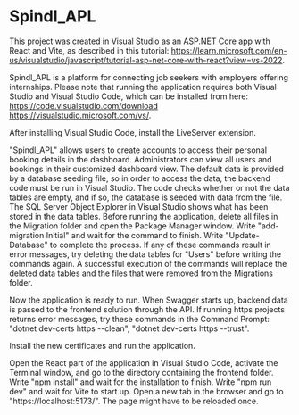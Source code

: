 # Spindl_APL

This project was created in Visual Studio as an ASP.NET Core app with React and Vite, as described in this tutorial: https://learn.microsoft.com/en-us/visualstudio/javascript/tutorial-asp-net-core-with-react?view=vs-2022.

Spindl_APL is a platform for connecting job seekers with employers offering internships. Please note that running the application requires both Visual Studio and Visual Studio Code, which can be installed from here: https://code.visualstudio.com/download https://visualstudio.microsoft.com/vs/.

After installing Visual Studio Code, install the LiveServer extension.

"Spindl_APL" allows users to create accounts to access their personal booking details in the dashboard. Administrators can view all users and bookings in their customized dashboard view. The default data is provided by a database seeding file, so in order to access the data, the backend code must be run in Visual Studio. The code checks whether or not the data tables are empty, and if so, the database is seeded with data from the file. The SQL Server Object Explorer in Visual Studio shows what has been stored in the data tables. Before running the application, delete all files in the Migration folder and open the Package Manager window. Write "add-migration Initial" and wait for the command to finish. Write "Update-Database" to complete the process. If any of these commands result in error messages, try deleting the data tables for "Users" before writing the commands again. A successful execution of the commands will replace the deleted data tables and the files that were removed from the Migrations folder.

Now the application is ready to run. When Swagger starts up, backend data is passed to the frontend solution through the API. If running https projects returns error messages, try these commands in the Command Prompt: "dotnet dev-certs https --clean", "dotnet dev-certs https --trust".

Install the new certificates and run the application.

Open the React part of the application in Visual Studio Code, activate the Terminal window, and go to the directory containing the frontend folder. Write "npm install" and wait for the installation to finish. Write "npm run dev" and wait for Vite to start up. Open a new tab in the browser and go to "https://localhost:5173/". The page might have to be reloaded once. 